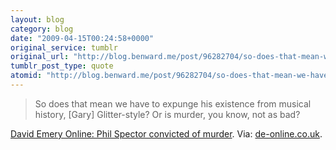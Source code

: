 ```yaml
---
layout: blog
category: blog
date: "2009-04-15T00:24:58+0000"
original_service: tumblr
original_url: "http://blog.benward.me/post/96282704/so-does-that-mean-we-have-to-expunge-his-existence"
tumblr_post_type: quote
atomid: "http://blog.benward.me/post/96282704/so-does-that-mean-we-have-to-expunge-his-existence"
---
```

> So does that mean we have to expunge his existence from musical history, [Gary] Glitter-style? Or is murder, you know, not as bad?

<a href="http://de-online.co.uk/2009/04/14/phil-spector-convicted-of-murder">David Emery Online: Phil Spector convicted of murder</a>.
Via: [de-online.co.uk](http://de-online.co.uk/2009/04/14/phil-spector-convicted-of-murder).